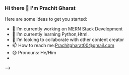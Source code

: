 ### Hi there 👋 I'm Prachit Gharat



Here are some ideas to get you started:

- 🔭 I’m currently working on MERN Stack Development
- 🌱 I’m currently learning Python,Html.
- 👯 I’m looking to collaborate with other content creator
- 📫 How to reach me:Prachitgharat00@gmail.com
- 😄 Pronouns: He/Him
- 
-->
